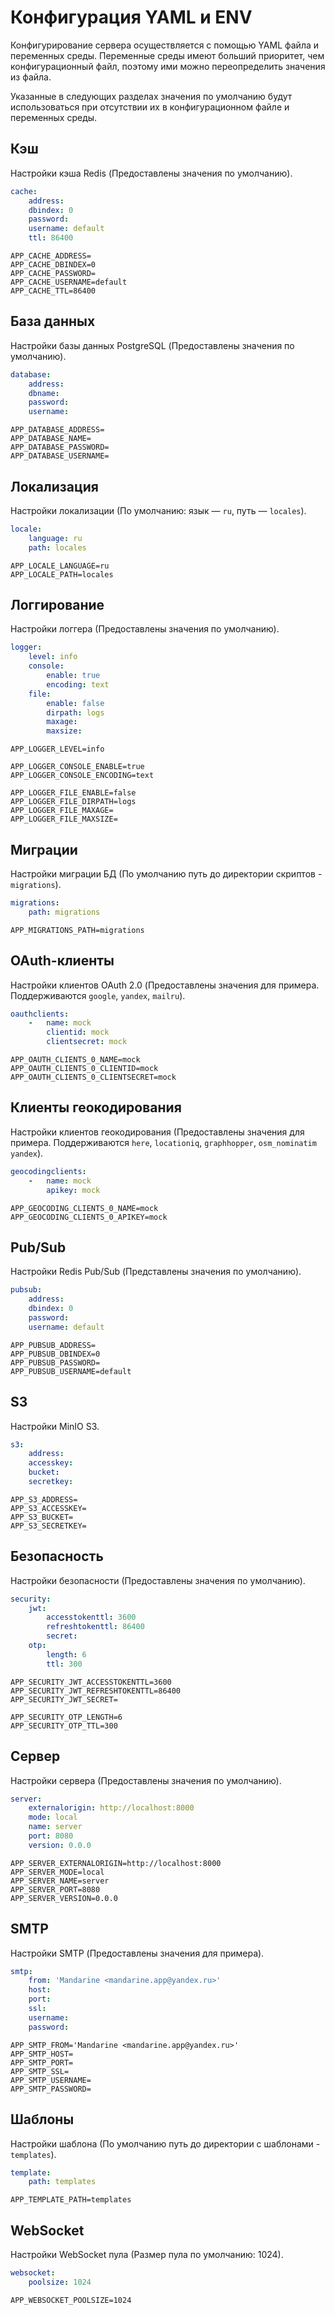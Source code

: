 # Конфигурация YAML и ENV

Конфигурирование сервера осуществляется с помощью YAML файла и переменных среды. Переменные среды имеют больший
приоритет, чем конфигурационный файл, поэтому ими можно переопределить значения из файла.

Указанные в следующих разделах значения по умолчанию будут использоваться при отсутствии их в конфигурационном файле и
переменных среды.

## Кэш

Настройки кэша Redis (Предоставлены значения по умолчанию).

```yaml
cache:
    address:
    dbindex: 0
    password:
    username: default
    ttl: 86400
```

```dotenv
APP_CACHE_ADDRESS=
APP_CACHE_DBINDEX=0
APP_CACHE_PASSWORD=
APP_CACHE_USERNAME=default
APP_CACHE_TTL=86400
```

## База данных

Настройки базы данных PostgreSQL (Предоставлены значения по умолчанию).

```yaml
database:
    address:
    dbname:
    password:
    username:
```

```dotenv
APP_DATABASE_ADDRESS=
APP_DATABASE_NAME=
APP_DATABASE_PASSWORD=
APP_DATABASE_USERNAME=
```

## Локализация

Настройки локализации (По умолчанию: язык — `ru`, путь — `locales`).

```yaml
locale:
    language: ru
    path: locales
```

```dotenv
APP_LOCALE_LANGUAGE=ru
APP_LOCALE_PATH=locales
```

## Логгирование

Настройки логгера (Предоставлены значения по умолчанию).

```yaml
logger:
    level: info
    console:
        enable: true
        encoding: text
    file:
        enable: false
        dirpath: logs
        maxage:
        maxsize:
```

```dotenv
APP_LOGGER_LEVEL=info

APP_LOGGER_CONSOLE_ENABLE=true
APP_LOGGER_CONSOLE_ENCODING=text

APP_LOGGER_FILE_ENABLE=false
APP_LOGGER_FILE_DIRPATH=logs
APP_LOGGER_FILE_MAXAGE=
APP_LOGGER_FILE_MAXSIZE=
```

## Миграции

Настройки миграции БД (По умолчанию путь до директории скриптов - `migrations`).

```yaml
migrations:
    path: migrations
```

```dotenv
APP_MIGRATIONS_PATH=migrations
```

## OAuth-клиенты

Настройки клиентов OAuth 2.0 (Предоставлены значения для примера. Поддерживаются `google`, `yandex`, `mailru`).

```yaml
oauthclients:
    -   name: mock
        clientid: mock
        clientsecret: mock
```

```dotenv
APP_OAUTH_CLIENTS_0_NAME=mock
APP_OAUTH_CLIENTS_0_CLIENTID=mock
APP_OAUTH_CLIENTS_0_CLIENTSECRET=mock
```

## Клиенты геокодирования

Настройки клиентов геокодирования (Предоставлены значения для примера. Поддерживаются `here`, `locationiq`,
`graphhopper`, `osm_nominatim` `yandex`).

```yaml
geocodingclients:
    -   name: mock
        apikey: mock
```

```dotenv
APP_GEOCODING_CLIENTS_0_NAME=mock
APP_GEOCODING_CLIENTS_0_APIKEY=mock
```

## Pub/Sub

Настройки Redis Pub/Sub (Представлены значения по умолчанию).

```yaml
pubsub:
    address:
    dbindex: 0
    password:
    username: default
```

```dotenv
APP_PUBSUB_ADDRESS=
APP_PUBSUB_DBINDEX=0
APP_PUBSUB_PASSWORD=
APP_PUBSUB_USERNAME=default
```

## S3

Настройки MinIO S3.

```yaml
s3:
    address:
    accesskey:
    bucket:
    secretkey:
```

```dotenv
APP_S3_ADDRESS=
APP_S3_ACCESSKEY=
APP_S3_BUCKET=
APP_S3_SECRETKEY=
```

## Безопасность

Настройки безопасности (Предоставлены значения по умолчанию).

```yaml
security:
    jwt:
        accesstokenttl: 3600
        refreshtokenttl: 86400
        secret:
    otp:
        length: 6
        ttl: 300
```

```dotenv
APP_SECURITY_JWT_ACCESSTOKENTTL=3600
APP_SECURITY_JWT_REFRESHTOKENTTL=86400
APP_SECURITY_JWT_SECRET=

APP_SECURITY_OTP_LENGTH=6
APP_SECURITY_OTP_TTL=300
```

## Сервер

Настройки сервера (Предоставлены значения по умолчанию).

```yaml
server:
    externalorigin: http://localhost:8000
    mode: local
    name: server
    port: 8080
    version: 0.0.0
```

```dotenv
APP_SERVER_EXTERNALORIGIN=http://localhost:8000
APP_SERVER_MODE=local
APP_SERVER_NAME=server
APP_SERVER_PORT=8080
APP_SERVER_VERSION=0.0.0
```

## SMTP

Настройки SMTP (Предоставлены значения для примера).

```yaml
smtp:
    from: 'Mandarine <mandarine.app@yandex.ru>'
    host:
    port:
    ssl:
    username:
    password:
```

```dotenv
APP_SMTP_FROM='Mandarine <mandarine.app@yandex.ru>'
APP_SMTP_HOST=
APP_SMTP_PORT=
APP_SMTP_SSL=
APP_SMTP_USERNAME=
APP_SMTP_PASSWORD=
```

## Шаблоны

Настройки шаблона (По умолчанию путь до директории с шаблонами - `templates`).

```yaml
template:
    path: templates
```

```dotenv
APP_TEMPLATE_PATH=templates
```

## WebSocket

Настройки WebSocket пула (Размер пула по умолчанию: 1024).

```yaml
websocket:
    poolsize: 1024
```

```dotenv
APP_WEBSOCKET_POOLSIZE=1024
```